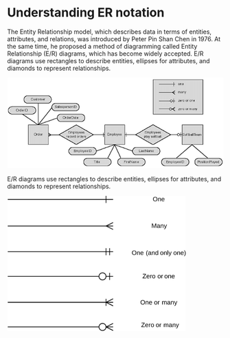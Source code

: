 # Understanding ER notation

The Entity Relationship model, which describes data in terms of entities, attributes, and relations, was introduced by Peter Pin Shan Chen in 1976. At the same time, he proposed a method of diagramming called Entity Relationship \(E/R\) diagrams, which has become widely accepted. E/R diagrams use rectangles to describe entities, ellipses for attributes, and diamonds to represent relationships.

![](../../.gitbook/assets/er-notation%20%281%29.png)

E/R diagrams use rectangles to describe entities, ellipses for attributes, and diamonds to represent relationships.

![](../../.gitbook/assets/er-notation-2.png)

